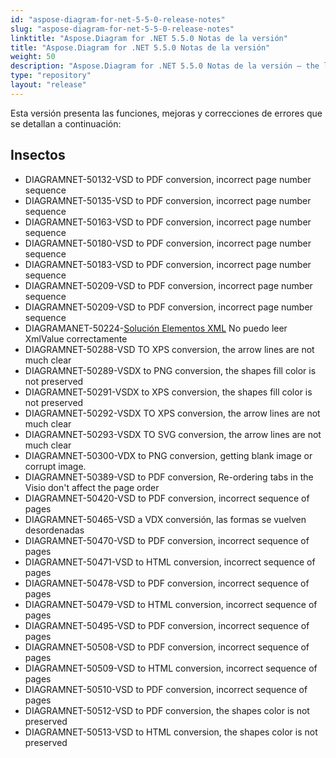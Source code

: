 ```yaml
---
id: "aspose-diagram-for-net-5-5-0-release-notes"
slug: "aspose-diagram-for-net-5-5-0-release-notes"
linktitle: "Aspose.Diagram for .NET 5.5.0 Notas de la versión"
title: "Aspose.Diagram for .NET 5.5.0 Notas de la versión"
weight: 50
description: "Aspose.Diagram for .NET 5.5.0 Notas de la versión – the latest updates and fixes."
type: "repository"
layout: "release"
---
```

Esta versión presenta las funciones, mejoras y correcciones de errores que se detallan a continuación:
## **Insectos**
- DIAGRAMNET-50132-VSD to PDF conversion, incorrect page number sequence
- DIAGRAMNET-50135-VSD to PDF conversion, incorrect page number sequence
- DIAGRAMNET-50163-VSD to PDF conversion, incorrect page number sequence
- DIAGRAMNET-50180-VSD to PDF conversion, incorrect page number sequence
- DIAGRAMNET-50183-VSD to PDF conversion, incorrect page number sequence
- DIAGRAMNET-50209-VSD to PDF conversion, incorrect page number sequence 
- DIAGRAMNET-50209-VSD to PDF conversion, incorrect page number sequence
- DIAGRAMANET-50224-[Solución Elementos XML](https://reference.aspose.com/diagram/net/aspose.diagram/solutionxml) No puedo leer XmlValue correctamente
- DIAGRAMNET-50288-VSD TO XPS conversion, the arrow lines are not much clear
- DIAGRAMNET-50289-VSDX to PNG conversion, the shapes fill color is not preserved
- DIAGRAMNET-50291-VSDX to XPS conversion, the shapes fill color is not preserved
- DIAGRAMNET-50292-VSDX TO XPS conversion, the arrow lines are not much clear
- DIAGRAMNET-50293-VSDX TO SVG conversion, the arrow lines are not much clear
- DIAGRAMNET-50300-VDX to PNG conversion, getting blank image or corrupt image.
- DIAGRAMNET-50389-VSD to PDF conversion, Re-ordering tabs in the Visio don't affect the page order
- DIAGRAMNET-50420-VSD to PDF conversion, incorrect sequence of pages
- DIAGRAMNET-50465-VSD a VDX conversión, las formas se vuelven desordenadas
- DIAGRAMNET-50470-VSD to PDF conversion, incorrect sequence of pages
- DIAGRAMNET-50471-VSD to HTML conversion, incorrect sequence of pages
- DIAGRAMNET-50478-VSD to PDF conversion, incorrect sequence of pages
- DIAGRAMNET-50479-VSD to HTML conversion, incorrect sequence of pages
- DIAGRAMNET-50495-VSD to PDF conversion, incorrect sequence of pages
- DIAGRAMNET-50508-VSD to PDF conversion, incorrect sequence of pages
- DIAGRAMNET-50509-VSD to HTML conversion, incorrect sequence of pages
- DIAGRAMNET-50510-VSD to PDF conversion, incorrect sequence of pages
- DIAGRAMNET-50512-VSD to PDF conversion, the shapes color is not preserved
- DIAGRAMNET-50513-VSD to HTML conversion, the shapes color is not preserved
